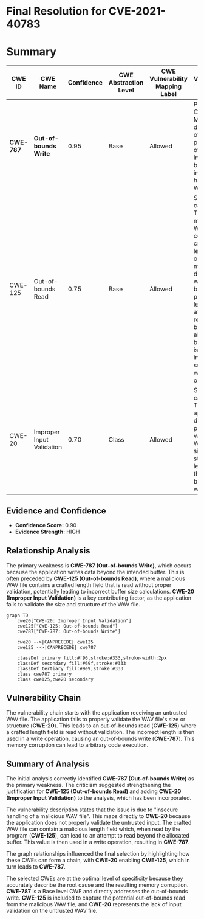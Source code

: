 # Final Resolution for CVE-2021-40783

# Summary
| CWE ID | CWE Name | Confidence | CWE Abstraction Level | CWE Vulnerability Mapping Label | CWE-Vulnerability Mapping Notes |
|---|---|---|---|---|---|
| **CWE-787** | **Out-of-bounds Write** | 0.95 | Base | Allowed | Primary CWE. Matches the description of writing past the end of the intended buffer due to insecure handling of a WAV file. |
| CWE-125 | Out-of-bounds Read | 0.75 | Base | Allowed | Secondary candidate. The malicious WAV file may contain a crafted length field or other malicious data, and when read by the program, leads to an attempt to read data beyond the allocated buffer, which is then used in a subsequent write operation. |
| CWE-20 | Improper Input Validation | 0.70 | Class | Allowed | Secondary candidate. The application does not properly validate the WAV file's size or structure, leading to the out-of-bounds write. |

## Evidence and Confidence

*   **Confidence Score:** 0.90
*   **Evidence Strength:** HIGH

## Relationship Analysis
The primary weakness is **CWE-787 (Out-of-bounds Write)**, which occurs because the application writes data beyond the intended buffer. This is often preceded by **CWE-125 (Out-of-bounds Read)**, where a malicious WAV file contains a crafted length field that is read without proper validation, potentially leading to incorrect buffer size calculations. **CWE-20 (Improper Input Validation)** is a key contributing factor, as the application fails to validate the size and structure of the WAV file.

```mermaid
graph TD
    cwe20["CWE-20: Improper Input Validation"]
    cwe125["CWE-125: Out-of-bounds Read"]
    cwe787["CWE-787: Out-of-bounds Write"]
    
    cwe20 -->|CANPRECEDE| cwe125
    cwe125 -->|CANPRECEDE| cwe787
    
    classDef primary fill:#f96,stroke:#333,stroke-width:2px
    classDef secondary fill:#69f,stroke:#333
    classDef tertiary fill:#9e9,stroke:#333
    class cwe787 primary
    class cwe125,cwe20 secondary
```

## Vulnerability Chain
The vulnerability chain starts with the application receiving an untrusted WAV file. The application fails to properly validate the WAV file's size or structure (**CWE-20**). This leads to an out-of-bounds read (**CWE-125**) where a crafted length field is read without validation. The incorrect length is then used in a write operation, causing an out-of-bounds write (**CWE-787**). This memory corruption can lead to arbitrary code execution.

## Summary of Analysis
The initial analysis correctly identified **CWE-787 (Out-of-bounds Write)** as the primary weakness. The criticism suggested strengthening the justification for **CWE-125 (Out-of-bounds Read)** and adding **CWE-20 (Improper Input Validation)** to the analysis, which has been incorporated.

The vulnerability description states that the issue is due to "insecure handling of a malicious WAV file". This maps directly to **CWE-20** because the application does not properly validate the untrusted input. The crafted WAV file can contain a malicious length field which, when read by the program (**CWE-125**), can lead to an attempt to read beyond the allocated buffer. This value is then used in a write operation, resulting in **CWE-787**.

The graph relationships influenced the final selection by highlighting how these CWEs can form a chain, with **CWE-20** enabling **CWE-125**, which in turn leads to **CWE-787**.

The selected CWEs are at the optimal level of specificity because they accurately describe the root cause and the resulting memory corruption. **CWE-787** is a Base level CWE and directly addresses the out-of-bounds write. **CWE-125** is included to capture the potential out-of-bounds read from the malicious WAV file, and **CWE-20** represents the lack of input validation on the untrusted WAV file.